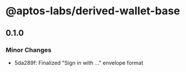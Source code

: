 # @aptos-labs/derived-wallet-base

## 0.1.0

### Minor Changes

- 5da289f: Finalized "Sign in with ..." envelope format

